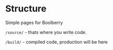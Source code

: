 Structure
=============
Simple pages for Boolberry

`/source/` - thats where you write code.

`/build/` - compiled code, production will be here